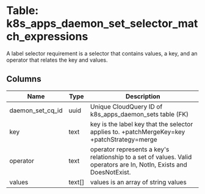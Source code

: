 
# Table: k8s_apps_daemon_set_selector_match_expressions
A label selector requirement is a selector that contains values, a key, and an operator that relates the key and values.
## Columns
| Name        | Type           | Description  |
| ------------- | ------------- | -----  |
|daemon_set_cq_id|uuid|Unique CloudQuery ID of k8s_apps_daemon_sets table (FK)|
|key|text|key is the label key that the selector applies to. +patchMergeKey=key +patchStrategy=merge|
|operator|text|operator represents a key's relationship to a set of values. Valid operators are In, NotIn, Exists and DoesNotExist.|
|values|text[]|values is an array of string values|
